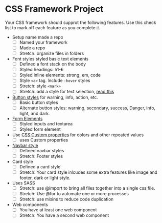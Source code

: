 # CSS Framework Project 

Your CSS framework should supprot the following features. Use this check list to mark off each feature as you complete it. 

- Setup name made a repo
  - [ ] Named your framework
  - [ ] Made a repo
  - [ ] Stretch: organize files in folders
- Font styles styled basic text elements
  - [ ] Defined a font stack on the body 
  - [ ] Styled headings: h1-6
  - [ ] Styled inline elements: strong, em, code
  - [ ] Style `<a>` tag. Include `:hover` styles
  - [ ] Stretch: style `<mark>`
  - [ ] Stretch: add a style for text selection, [read this](https://www.w3schools.com/cssref/sel_selection.asp)
- [Button styles](https://github.com/Make-School-Courses/FEW-2.2-Web-Design-and-Advanced-CSS/blob/master/lessons/lesson-05.md#design-a-button) for warning, info, action, etc.
  - [ ] Basic button styles
  - [ ] Alternate button styles: warning, secondary, success, Danger, info, light, and dark. 
- [Form Elements](https://github.com/Make-School-Courses/FEW-2.2-Web-Design-and-Advanced-CSS/blob/master/lessons/lesson-06.md#challenge) 
  - [ ] Styled inputs and textarea
  - [ ] Styled form element
- Use [CSS Custom properties](https://github.com/Make-School-Courses/FEW-2.2-Web-Design-and-Advanced-CSS/blob/master/lessons/lesson-05.md#css-custom-properties) for colors and other repeated values 
  - [ ] uses Custom properties
- [Navbar style](https://github.com/Make-School-Courses/FEW-2.2-Web-Design-and-Advanced-CSS/blob/master/lessons/lesson-07.md#nav-bars) 
  - [ ] Defined navbar styles
  - [ ] Stretch: Footer styles
- Card style
  - [ ] Defined a card style'
  - [ ] Stretch: Your card style inlcudes some extra features like image and footer, dark or light style.
- Uses SASS
  - [ ] Stretch: use @import to bring all files together into a single css file. 
  - [ ] Stretch: Use @for to automate one or more processes
  - [ ] Stretch: use mixins to reduce code duplication
- Web components 
  - [ ] You have at least one web component
  - [ ] Stretch: You have a second web component